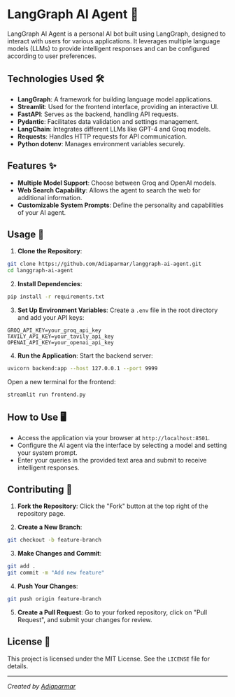 # LangGraph AI Agent 🤖

LangGraph AI Agent is a personal AI bot built using LangGraph, designed to interact with users for various applications. It leverages multiple language models (LLMs) to provide intelligent responses and can be configured according to user preferences.

## Technologies Used 🛠️

- **LangGraph**: A framework for building language model applications.
- **Streamlit**: Used for the frontend interface, providing an interactive UI.
- **FastAPI**: Serves as the backend, handling API requests.
- **Pydantic**: Facilitates data validation and settings management.
- **LangChain**: Integrates different LLMs like GPT-4 and Groq models.
- **Requests**: Handles HTTP requests for API communication.
- **Python dotenv**: Manages environment variables securely.

## Features ✨

- **Multiple Model Support**: Choose between Groq and OpenAI models.
- **Web Search Capability**: Allows the agent to search the web for additional information.
- **Customizable System Prompts**: Define the personality and capabilities of your AI agent.

## Usage 🚀

1. **Clone the Repository**:

```bash
git clone https://github.com/Adiaparmar/langgraph-ai-agent.git
cd langgraph-ai-agent
```

2. **Install Dependencies**:

```bash
pip install -r requirements.txt
```

3. **Set Up Environment Variables**:
   Create a `.env` file in the root directory and add your API keys:

```plaintext
GROQ_API_KEY=your_groq_api_key
TAVILY_API_KEY=your_tavily_api_key
OPENAI_API_KEY=your_openai_api_key
```

4. **Run the Application**:
   Start the backend server:

```bash
uvicorn backend:app --host 127.0.0.1 --port 9999
```

Open a new terminal for the frontend:

```bash
streamlit run frontend.py
```

## How to Use 🖥️

- Access the application via your browser at `http://localhost:8501`.
- Configure the AI agent via the interface by selecting a model and setting your system prompt.
- Enter your queries in the provided text area and submit to receive intelligent responses.

## Contributing 🤝

1. **Fork the Repository**:
   Click the "Fork" button at the top right of the repository page.

2. **Create a New Branch**:

```bash
git checkout -b feature-branch
```

3. **Make Changes and Commit**:

```bash
git add .
git commit -m "Add new feature"
```

4. **Push Your Changes**:

```bash
git push origin feature-branch
```

5. **Create a Pull Request**:
   Go to your forked repository, click on "Pull Request", and submit your changes for review.

## License 📜

This project is licensed under the MIT License. See the `LICENSE` file for details.

---

_Created by [Adiaparmar](https://github.com/Adiaparmar)_

